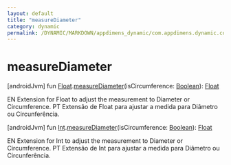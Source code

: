 ```yaml
---
layout: default
title: "measureDiameter"
category: dynamic
permalink: /DYNAMIC/MARKDOWN/appdimens_dynamic/com.appdimens.dynamic.code/-app-dimens-physical-units/measure-diameter.html
---
```


# measureDiameter

[androidJvm]
fun [Float](https://kotlinlang.org/api/core/kotlin-stdlib/kotlin/-float/index.html).[measureDiameter](measure-diameter.md)(isCircumference: [Boolean](https://kotlinlang.org/api/core/kotlin-stdlib/kotlin/-boolean/index.html)): [Float](https://kotlinlang.org/api/core/kotlin-stdlib/kotlin/-float/index.html)

EN Extension for Float to adjust the measurement to Diameter or Circumference. PT Extensão de Float para ajustar a medida para Diâmetro ou Circunferência.

[androidJvm]
fun [Int](https://kotlinlang.org/api/core/kotlin-stdlib/kotlin/-int/index.html).[measureDiameter](measure-diameter.md)(isCircumference: [Boolean](https://kotlinlang.org/api/core/kotlin-stdlib/kotlin/-boolean/index.html)): [Float](https://kotlinlang.org/api/core/kotlin-stdlib/kotlin/-float/index.html)

EN Extension for Int to adjust the measurement to Diameter or Circumference. PT Extensão de Int para ajustar a medida para Diâmetro ou Circunferência.
